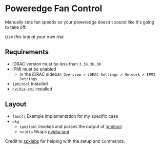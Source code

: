 # Poweredge Fan Control
Manually sets fan speeds so your poweredge doesn't sound like it's going to take off.

*Use this tool at your own risk*

## Requirements
- iDRAC version must be less than `3.30.30.30`
- IPMI must be enabled
	- In the iDRAC sidebar: `Overview > iDRAC Settings > Network > IPMI Settings`
- `ipmitool` installed
- `nvidia-smi` installed

## Layout
- `fanctl` Example implementation for my specific case
- `pkg`
	- `ipmitool` Invokes and parses the output of [ipmitool](https://git.launchpad.net/ubuntu/+source/ipmitool/)
	- `nvidia` Wraps [nvidia-smi](https://developer.nvidia.com/system-management-interface)

Credit to [spxlabs](https://www.spxlabs.com/blog/2019/3/16/silence-your-dell-poweredge-server) for helping with the setup and commands. 
